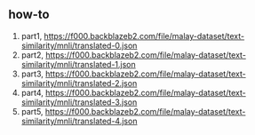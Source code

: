 ## how-to

1. part1, https://f000.backblazeb2.com/file/malay-dataset/text-similarity/mnli/translated-0.json
1. part2, https://f000.backblazeb2.com/file/malay-dataset/text-similarity/mnli/translated-1.json
3. part3, https://f000.backblazeb2.com/file/malay-dataset/text-similarity/mnli/translated-2.json
4. part4, https://f000.backblazeb2.com/file/malay-dataset/text-similarity/mnli/translated-3.json
5. part5, https://f000.backblazeb2.com/file/malay-dataset/text-similarity/mnli/translated-4.json